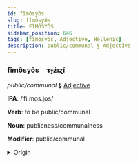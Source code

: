 ```yaml
---
id: fîmôsyôs
slug: fîmôsyôs
title: FÎMÔSYÔS
sidebar_position: 646
tags: [fîmôsyôs, Adjective, Hellenic]
description: public/communal § Adjective
---
```


### fîmôsyôs&emsp;<span kind="abugida">ɤɟƶ́ıɀ́ı</span>

*public/communal* **§** [Adjective](../../tags/Adjective)

**IPA**: /ˈfi.mos.jos/

**Verb**: to be public/communal

**Noun**: publicness/communalness

**Modifier**: public/communal

<details>
    <summary>Origin</summary>
    Greek δημόσιος dimósios /ðiˈmo.si.os/<br/>
    <em>Hellenic Language Family</em>
</details>